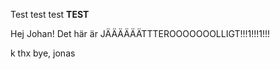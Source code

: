 Test test test **TEST**


Hej Johan! Det här är JÄÄÄÄÄÄTTTEROOOOOOOLLIGT!!!1!!!1!!!

k thx bye,
jonas
